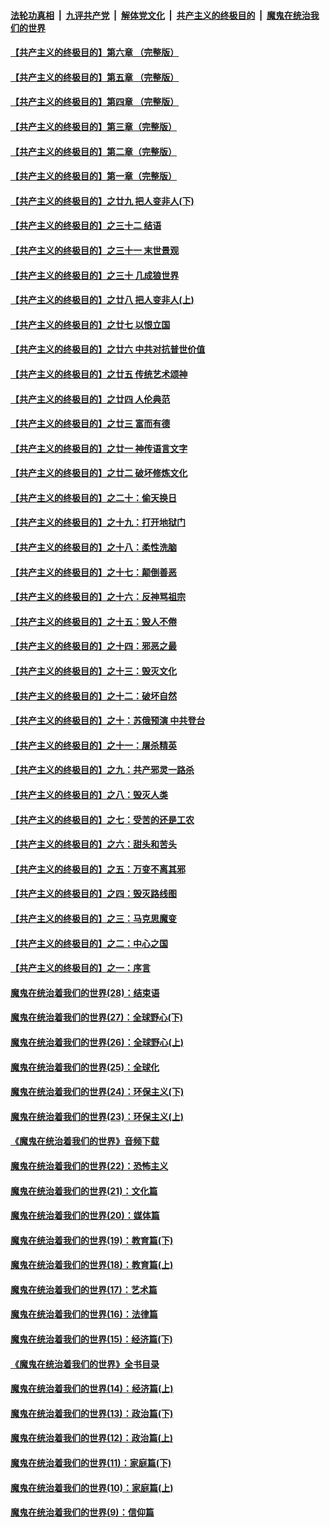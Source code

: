 ####  [法轮功真相](../../../../basic/blob/master/README.md?t=07041202) &nbsp;|&nbsp; [九评共产党](../../../../9ping.md/blob/master/README.md?t=07041202) &nbsp;|&nbsp; [解体党文化](../../../../jtdwh.md/blob/master/README.md?t=07041202)  &nbsp;|&nbsp; [共产主义的终极目的](../../../../gczydzjmd.md/blob/master/README.md?t=07041202) &nbsp;|&nbsp; [魔鬼在统治我们的世界](../../../../mgztzwmdsj.md/blob/master/README.md?t=07041202) 

#### [【共产主义的终极目的】第六章 （完整版）](../pages/nsc422/n11428913.md?t=07041202) 

#### [【共产主义的终极目的】第五章 （完整版）](../pages/nsc422/n11428912.md?t=07041202) 

#### [【共产主义的终极目的】第四章 （完整版）](../pages/nsc422/n11428907.md?t=07041202) 

#### [【共产主义的终极目的】第三章（完整版）](../pages/nsc422/n11428848.md?t=07041202) 

#### [【共产主义的终极目的】第二章（完整版）](../pages/nsc422/n11428831.md?t=07041202) 

#### [【共产主义的终极目的】第一章（完整版）](../pages/nsc422/n11417651.md?t=07041202) 

#### [【共产主义的终极目的】之廿九 把人变非人(下)](../pages/nsc422/n11344140.md?t=07041202) 

#### [【共产主义的终极目的】之三十二 结语](../pages/nsc422/n11360535.md?t=07041202) 

#### [【共产主义的终极目的】之三十一 末世景观](../pages/nsc422/n11351129.md?t=07041202) 

#### [【共产主义的终极目的】之三十 几成狼世界](../pages/nsc422/n11348280.md?t=07041202) 

#### [【共产主义的终极目的】之廿八 把人变非人(上)](../pages/nsc422/n11340492.md?t=07041202) 

#### [【共产主义的终极目的】之廿七 以恨立国](../pages/nsc422/n11336944.md?t=07041202) 

#### [【共产主义的终极目的】之廿六 中共对抗普世价值](../pages/nsc422/n11324785.md?t=07041202) 

#### [【共产主义的终极目的】之廿五 传统艺术颂神](../pages/nsc422/n11296396.md?t=07041202) 

#### [【共产主义的终极目的】之廿四 人伦典范](../pages/nsc422/n11296397.md?t=07041202) 

#### [【共产主义的终极目的】之廿三 富而有德](../pages/nsc422/n11283598.md?t=07041202) 

#### [【共产主义的终极目的】之廿一 神传语言文字](../pages/nsc422/n11263265.md?t=07041202) 

#### [【共产主义的终极目的】之廿二 破坏修炼文化](../pages/nsc422/n11245728.md?t=07041202) 

#### [【共产主义的终极目的】之二十：偷天换日](../pages/nsc422/n11238846.md?t=07041202) 

#### [【共产主义的终极目的】之十九：打开地狱门](../pages/nsc422/n11206376.md?t=07041202) 

#### [【共产主义的终极目的】之十八：柔性洗脑](../pages/nsc422/n11199994.md?t=07041202) 

#### [【共产主义的终极目的】之十七：颠倒善恶](../pages/nsc422/n11179782.md?t=07041202) 

#### [【共产主义的终极目的】之十六：反神骂祖宗](../pages/nsc422/n11166798.md?t=07041202) 

#### [【共产主义的终极目的】之十五：毁人不倦](../pages/nsc422/n11166792.md?t=07041202) 

#### [【共产主义的终极目的】之十四：邪恶之最](../pages/nsc422/n11150249.md?t=07041202) 

#### [【共产主义的终极目的】之十三：毁灭文化](../pages/nsc422/n11135227.md?t=07041202) 

#### [【共产主义的终极目的】之十二：破坏自然](../pages/nsc422/n11135214.md?t=07041202) 

#### [【共产主义的终极目的】之十：苏俄预演 中共登台](../pages/nsc422/n11118424.md?t=07041202) 

#### [【共产主义的终极目的】之十一：屠杀精英](../pages/nsc422/n11118442.md?t=07041202) 

#### [【共产主义的终极目的】之九：共产邪灵一路杀](../pages/nsc422/n11114139.md?t=07041202) 

#### [【共产主义的终极目的】之八：毁灭人类](../pages/nsc422/n11108503.md?t=07041202) 

#### [【共产主义的终极目的】之七：受苦的还是工农](../pages/nsc422/n11101809.md?t=07041202) 

#### [【共产主义的终极目的】之六：甜头和苦头](../pages/nsc422/n11096971.md?t=07041202) 

#### [【共产主义的终极目的】之五：万变不离其邪](../pages/nsc422/n11091285.md?t=07041202) 

#### [【共产主义的终极目的】之四：毁灭路线图](../pages/nsc422/n11086284.md?t=07041202) 

#### [【共产主义的终极目的】之三：马克思魔变](../pages/nsc422/n11061941.md?t=07041202) 

#### [【共产主义的终极目的】之二：中心之国](../pages/nsc422/n11047728.md?t=07041202) 

#### [【共产主义的终极目的】之一：序言](../pages/nsc422/n11086077.md?t=07041202) 

#### [魔鬼在统治着我们的世界(28)：结束语](../pages/nsc422/n10936246.md?t=07041202) 

#### [魔鬼在统治着我们的世界(27)：全球野心(下)](../pages/nsc422/n10928319.md?t=07041202) 

#### [魔鬼在统治着我们的世界(26)：全球野心(上)](../pages/nsc422/n10900318.md?t=07041202) 

#### [魔鬼在统治着我们的世界(25)：全球化](../pages/nsc422/n10788205.md?t=07041202) 

#### [魔鬼在统治着我们的世界(24)：环保主义(下)](../pages/nsc422/n10695307.md?t=07041202) 

#### [魔鬼在统治着我们的世界(23)：环保主义(上)](../pages/nsc422/n10688613.md?t=07041202) 

#### [《魔鬼在统治着我们的世界》音频下载](../pages/nsc422/n10635553.md?t=07041202) 

#### [魔鬼在统治着我们的世界(22)：恐怖主义](../pages/nsc422/n10614727.md?t=07041202) 

#### [魔鬼在统治着我们的世界(21)：文化篇](../pages/nsc422/n10597706.md?t=07041202) 

#### [魔鬼在统治着我们的世界(20)：媒体篇](../pages/nsc422/n10586579.md?t=07041202) 

#### [魔鬼在统治着我们的世界(19)：教育篇(下)](../pages/nsc422/n10564808.md?t=07041202) 

#### [魔鬼在统治着我们的世界(18)：教育篇(上)](../pages/nsc422/n10526970.md?t=07041202) 

#### [魔鬼在统治着我们的世界(17)：艺术篇](../pages/nsc422/n10499093.md?t=07041202) 

#### [魔鬼在统治着我们的世界(16)：法律篇](../pages/nsc422/n10485969.md?t=07041202) 

#### [魔鬼在统治着我们的世界(15)：经济篇(下)](../pages/nsc422/n10469975.md?t=07041202) 

#### [《魔鬼在统治着我们的世界》全书目录](../pages/nsc422/n10464261.md?t=07041202) 

#### [魔鬼在统治着我们的世界(14)：经济篇(上)](../pages/nsc422/n10457370.md?t=07041202) 

#### [魔鬼在统治着我们的世界(13)：政治篇(下)](../pages/nsc422/n10448270.md?t=07041202) 

#### [魔鬼在统治着我们的世界(12)：政治篇(上)](../pages/nsc422/n10444576.md?t=07041202) 

#### [魔鬼在统治着我们的世界(11)：家庭篇(下)](../pages/nsc422/n10440961.md?t=07041202) 

#### [魔鬼在统治着我们的世界(10)：家庭篇(上)](../pages/nsc422/n10435448.md?t=07041202) 

#### [魔鬼在统治着我们的世界(9)：信仰篇](../pages/nsc422/n10432159.md?t=07041202) 

